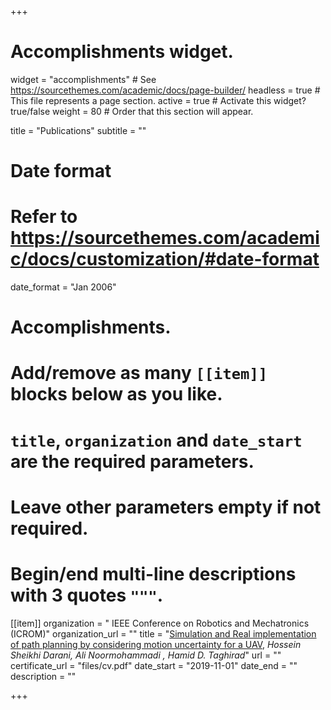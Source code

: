 +++
# Accomplishments widget.
widget = "accomplishments"  # See https://sourcethemes.com/academic/docs/page-builder/
headless = true  # This file represents a page section.
active = true  # Activate this widget? true/false
weight = 80  # Order that this section will appear.

title = "Publications"
subtitle = ""

# Date format
#   Refer to https://sourcethemes.com/academic/docs/customization/#date-format
date_format = "Jan 2006"

# Accomplishments.
#   Add/remove as many `[[item]]` blocks below as you like.
#   `title`, `organization` and `date_start` are the required parameters.
#   Leave other parameters empty if not required.
#   Begin/end multi-line descriptions with 3 quotes `"""`.
[[item]]
  organization = " IEEE Conference on Robotics and Mechatronics (ICROM)"
  organization_url = ""
  title = "[Simulation and Real implementation of path planning by considering motion uncertainty for a UAV](filse/cv.pdf), _Hossein Sheikhi Darani, Ali Noormohammadi , Hamid D. Taghirad_"
  url = ""
  certificate_url = "files/cv.pdf"
  date_start = "2019-11-01"
  date_end = ""
  description = ""



+++
